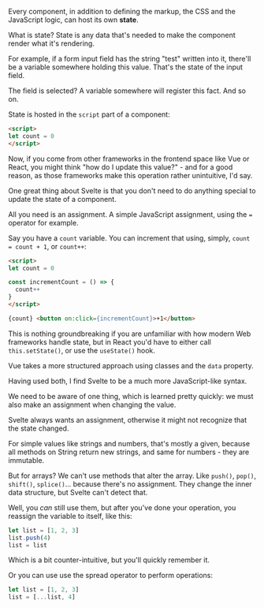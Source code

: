 Every component, in addition to defining the markup, the CSS and the JavaScript logic, can host its own **state**.

What is state? State is any data that's needed to make the component render what it's rendering.

For example, if a form input field has the string "test" written into it, there'll be a variable somewhere holding this value. That's the state of the input field.

The field is selected? A variable somewhere will register this fact. And so on.

State is hosted in the `script` part of a component:

```html
<script>
let count = 0
</script>
```

Now, if you come from other frameworks in the frontend space like Vue or React, you might think "how do I update this value?" - and for a good reason, as those frameworks make this operation rather unintuitive, I'd say.

One great thing about Svelte is that you don't need to do anything special to update the state of a component.

All you need is an assignment. A simple JavaScript assignment, using the `=` operator for example.

Say you have a `count` variable. You can increment that using, simply, `count = count + 1`, or `count++`:

```html
<script>
let count = 0

const incrementCount = () => {
  count++
}
</script>

{count} <button on:click={incrementCount}>+1</button>
```

This is nothing groundbreaking if you are unfamiliar with how modern Web frameworks handle state, but in React you'd have to either call `this.setState()`, or use the `useState()` hook.

Vue takes a more structured approach using classes and the `data` property.

Having used both, I find Svelte to be a much more JavaScript-like syntax.

We need to be aware of one thing, which is learned pretty quickly: we must also make an assignment when changing the value.

Svelte always wants an assignment, otherwise it might not recognize that the state changed.

For simple values like strings and numbers, that's mostly a given, because all methods on String return new strings, and same for numbers - they are immutable.

But for arrays? We can't use methods that alter the array. Like `push()`, `pop()`, `shift()`, `splice()`... because there's no assignment. They change the inner data structure, but Svelte can't detect that.

Well, you *can* still use them, but after you've done your operation, you reassign the variable to itself, like this:

```js
let list = [1, 2, 3]
list.push(4)
list = list
```

Which is a bit counter-intuitive, but you'll quickly remember it.

Or you can use use the spread operator to perform operations:

```js
let list = [1, 2, 3]
list = [...list, 4]
```
